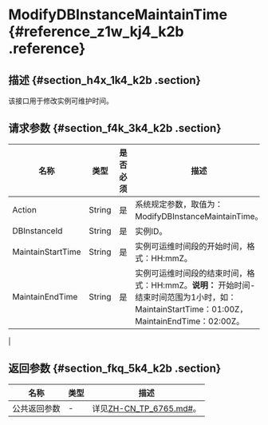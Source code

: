# ModifyDBInstanceMaintainTime {#reference_z1w_kj4_k2b .reference}

## 描述 {#section_h4x_1k4_k2b .section}

该接口用于修改实例可维护时间。

## 请求参数 {#section_f4k_3k4_k2b .section}

|名称|类型|是否必须|描述|
|--|--|----|--|
|Action|String|是|系统规定参数，取值为：ModifyDBInstanceMaintainTime。|
|DBInstanceId|String|是|实例ID。|
|MaintainStartTime|String|是|实例可运维时间段的开始时间，格式：HH:mmZ。|
|MaintainEndTime|String|是|实例可运维时间段的结束时间，格式：HH:mmZ。**说明：** 开始时间-结束时间范围为1小时，如：MaintainStartTime：01:00Z，MaintainEndTime：02:00Z。

|

## 返回参数 {#section_fkq_5k4_k2b .section}

|名称|类型|描述|
|--|--|--|
|公共返回参数|-|详见[ZH-CN\_TP\_6765.md\#](intl.zh-CN/.md#)。|


